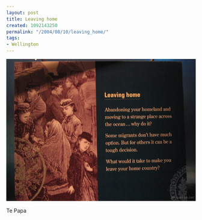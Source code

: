 ```yaml
---
layout: post
title: Leaving home
created: 1092143250
permalink: "/2004/08/10/leaving_home/"
tags:
- Wellington
---
```


<img src="/image/images/129_2944-1039.jpg"/>

Te Papa
